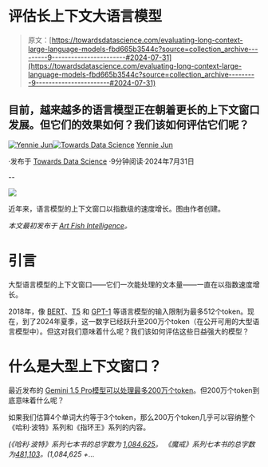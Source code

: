 # 评估长上下文大语言模型

> 原文：[https://towardsdatascience.com/evaluating-long-context-large-language-models-fbd665b3544c?source=collection_archive---------9-----------------------#2024-07-31](https://towardsdatascience.com/evaluating-long-context-large-language-models-fbd665b3544c?source=collection_archive---------9-----------------------#2024-07-31)

## 目前，越来越多的语言模型正在朝着更长的上下文窗口发展。但它们的效果如何？我们该如何评估它们呢？

[](https://medium.com/@artfish?source=post_page---byline--fbd665b3544c--------------------------------)[![Yennie Jun](../Images/b635e965f21c3d55833269e12e861322.png)](https://medium.com/@artfish?source=post_page---byline--fbd665b3544c--------------------------------)[](https://towardsdatascience.com/?source=post_page---byline--fbd665b3544c--------------------------------)[![Towards Data Science](../Images/a6ff2676ffcc0c7aad8aaf1d79379785.png)](https://towardsdatascience.com/?source=post_page---byline--fbd665b3544c--------------------------------) [Yennie Jun](https://medium.com/@artfish?source=post_page---byline--fbd665b3544c--------------------------------)

·发布于 [Towards Data Science](https://towardsdatascience.com/?source=post_page---byline--fbd665b3544c--------------------------------) ·9分钟阅读·2024年7月31日

--

![](../Images/dc86bcc54c0578652766a0d4fdb2c64e.png)

近年来，语言模型的上下文窗口以指数级的速度增长。图由作者创建。

*本文最初发布于* [*Art Fish Intelligence*](https://www.artfish.ai/p/long-context-llms)*。*

# 引言

大型语言模型的上下文窗口——它们一次能处理的文本量——一直在以指数速度增长。

2018年，像 [BERT](https://arxiv.org/abs/1810.04805)、[T5](https://arxiv.org/abs/1910.10683) 和 [GPT-1](https://cdn.openai.com/research-covers/language-unsupervised/language_understanding_paper.pdf) 等语言模型的输入限制为最多512个token。现在，到了2024年夏季，这一数字已经跃升至200万个token（在公开可用的大型语言模型中）。但这对我们意味着什么呢？我们该如何评估这些日益强大的模型？

# 什么是大型上下文窗口？

最近发布的 [Gemini 1.5 Pro模型可以处理最多200万个token](https://developers.googleblog.com/en/new-features-for-the-gemini-api-and-google-ai-studio/)。但200万个token到底意味着什么呢？

如果我们估算4个单词大约等于3个token，那么200万个token几乎可以容纳整个《哈利·波特》系列和《指环王》系列的内容。

*(《哈利·波特》系列七本书的总字数为* [*1,084,625*](https://brokebybooks.com/the-word-count-of-175-favorite-novels/)*。 《魔戒》系列七本书的总字数为*[](https://brokebybooks.com/the-word-count-of-175-favorite-novels/#:~:text=Narnia%20series%20is-,345%2C535,-.%20That%E2%80%99s%20approximately%20the)[*481,103*](https://www.reddit.com/r/todayilearned/comments/fnheyt/til_that_tolkeins_lord_of_the_rings_trilogy_has_a/)*。(1,084,625 +*…
